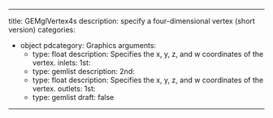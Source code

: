 
---
title: GEMglVertex4s
description: specify a four-dimensional vertex (short version)
categories:
  - object
pdcategory: Graphics
arguments:
    - type: float
      description: Specifies the x, y, z, and w coordinates of the vertex.
inlets:
  1st:
    - type: gemlist
      description:
  2nd:
    - type: float
      description: Specifies the x, y, z, and w coordinates of the vertex.
outlets:
  1st:
    - type: gemlist
draft: false
---


